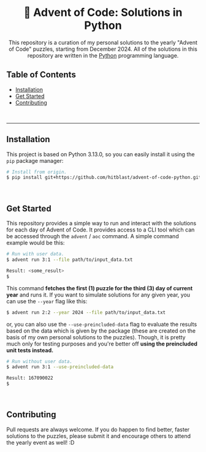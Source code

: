 <div align="center">

# 🐍 Advent of Code: Solutions in Python

This repository is a curation of my personal solutions to the yearly "Advent of
Code" puzzles, starting from December 2024. All of the solutions in this
repository are written in the [Python](https://python.org) programming language.
<br>

</div>

## Table of Contents

- [Installation](#installation)
- [Get Started](#get-started)
- [Contributing](#contributing)

<br>

---

## Installation

This project is based on Python 3.13.0, so you can easily install it using the `pip` package manager:

```bash
# Install from origin.
$ pip install git+https://github.com/hitblast/advent-of-code-python.git
```

<br>

## Get Started

This repository provides a simple way to run and interact with the solutions for
each day of Advent of Code. It provides access to a CLI tool which can be
accessed through the `advent` / `aoc` command. A simple command example would be this:

```bash
# Run with user data.
$ advent run 3:1 --file path/to/input_data.txt

Result: <some_result>
$
```

This command **fetches the first (1) puzzle for the third (3) day of current year** and runs it.
If you want to simulate solutions for any given year, you can use the `--year` flag like this:

```bash
$ advent run 2:2 --year 2024 --file path/to/input_data.txt
```

or, you can also use the `--use-preincluded-data` flag to evaluate the results
based on the data which is given by the package (these are created on the basis
of my own personal solutions to the puzzles). Though, it is pretty much only for
testing purposes and you're better off **using the preincluded unit tests
instead.**

```bash
# Run without user data.
$ advent run 3:1 --use-preincluded-data

Result: 167090022
$
```

<br>

## Contributing

Pull requests are always welcome. If you do happen to find better, faster
solutions to the puzzles, please submit it and encourage others to attend the
yearly event as well! :D
